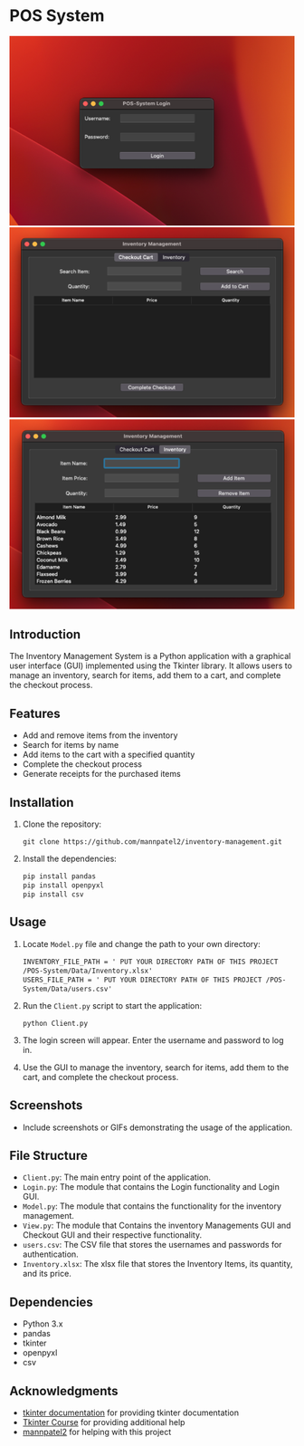 # POS System

![Login Screen](Images/Image-1.png)
![Checkout Screen](Images/Image-2.png)
![Inventory Management Screen](Images/Image-3.png)
## Introduction
The Inventory Management System is a Python application with a graphical user interface (GUI) implemented using the Tkinter library. It allows users to manage an inventory, search for items, add them to a cart, and complete the checkout process.

## Features
- Add and remove items from the inventory
- Search for items by name
- Add items to the cart with a specified quantity
- Complete the checkout process
- Generate receipts for the purchased items

## Installation
1. Clone the repository:
    ```
    git clone https://github.com/mannpatel2/inventory-management.git
    ```
2. Install the dependencies:
    ```
   pip install pandas
   pip install openpyxl
   pip install csv
   ```

## Usage
1. Locate `Model.py` file and change the path to your own directory:
   ```
   INVENTORY_FILE_PATH = ' PUT YOUR DIRECTORY PATH OF THIS PROJECT /POS-System/Data/Inventory.xlsx'
   USERS_FILE_PATH = ' PUT YOUR DIRECTORY PATH OF THIS PROJECT /POS-System/Data/users.csv'
   ``` 

2. Run the `Client.py` script to start the application:
    ```
   python Client.py
   ```
3. The login screen will appear. Enter the username and password to log in.
4. Use the GUI to manage the inventory, search for items, add them to the cart, and complete the checkout process.

## Screenshots
- Include screenshots or GIFs demonstrating the usage of the application.

## File Structure
- `Client.py`: The main entry point of the application.
- `Login.py`: The module that contains the Login functionality and Login GUI.
- `Model.py`: The module that contains the functionality for the inventory management.  
- `View.py`: The module that Contains the inventory Managements GUI and Checkout GUI and their respective functionality.
- `users.csv`: The CSV file that stores the usernames and passwords for authentication.
- `Inventory.xlsx`: The xlsx file that stores the Inventory Items, its quantity, and its price.

## Dependencies
- Python 3.x
- pandas
- tkinter
- openpyxl
- csv

## Acknowledgments
- [tkinter documentation](<https://docs.python.org/3/library/tk.html>) for providing tkinter documentation 
- [Tkinter Course](<https://www.youtube.com/watch?v=YXPyB4XeYLA>) for providing additional help
- [mannpatel2](https://github.com/mannpatel2/POS-System.git) for helping with this project
   

